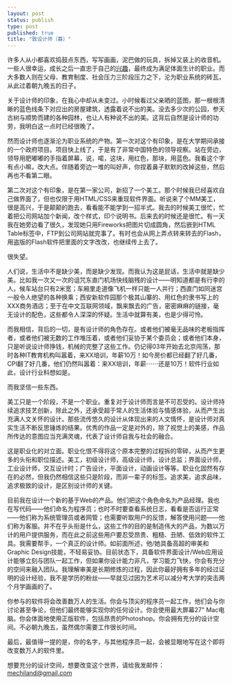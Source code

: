 ```yaml
--- 
layout: post
status: publish
type: post
published: true
title: "致设计师（募）"
---
```


许多人从小都喜欢捣鼓点东西，写写画画，泥巴做的玩具，拆掉又装上的收音机。一些人很幸运，成长之后一直忠于自己的[兴趣]()，最终成为满足体面生计的职业。而大多数人则在父母、教育制度、社会压力三阶段压力之下，沦为职业系统的砖瓦，从此过着朝九晚五的日子。

关于设计师的印象，在我心中却从未变过。小时候看过父亲晒的蓝图，那一根根清晰的蓝色线条下对应出的房屋建筑，透露着说不出的美。没去多少次的公园，参天古树与顺势而建的各种园林，也让人有种说不出的美。这背后自然是设计师的功劳，我明白这一点时已经很晚了。

然而设计师也逐渐沦为职业系统的产物。第一次对这个有印象，是在大学期间承接的一个政府项目。项目快上线了，于是有了非常中国特色的领导视察。站在旁边，领导用肥嘟嘟的手指着屏幕，说，喏，这块，用红色，那块，用蓝色。我看这个字有点小嘛，改大点。伴随着旁边一堆的叫好声，你捏着鼻子默默的改掉这些，然后再也不看第二眼。

第二次对这个有印象，是在第一家公司，新招了一个美工。那个时候我已经喜欢自己做界面了，但也仅限于用HTML/CSS来重现软件界面。听说来了个MM美工，很是高兴，于是颠颠的跑去，看看能不能学到一招半式。我去的时候美工很忙，忙着把公司网站加个新闻，改个样式，印个说明书。后来去的时候还是很忙。有一天我在她旁边看了很久，发现她只用Fireworks把图片切成圆角，然后嵌到HTML Table标签中，FTP到公司网站就完事了。有时也会从网上弄点转来转去的Flash，用盗版的Flash软件把里面的文字改改，也继续传上去了。

很失望。

人们说，生活中不是缺少美，而是缺少发现。而我认为这是屁话，生活中就是缺少美。比如我一次又一次的诅咒东直门机场快线脑残的设计——明知道都是有行李的人，候车站台只有2米宽；车厢里走道像飞机一样只能一人并行；西直门如同迷宫一般令人绝望的各种换乘；西安新软件园那个极其山寨的、用红色的隶书写上的XXX商务酒店；至于在中文互联网领域，飘来飘去的广告，密密麻麻的链接，毫无设计的配色，这些都令人深深的怀疑。生活中就算有美，也是少得可怜。

而我相信，背后的一切，是有设计师的角色存在。或者他们被毫无品味的老板指挥者，或者他们被无数的工作堆压着，或者他们妥协于某个委员会；或者他们本身，只是听说设计师挣钱，机械的完整了这些工作。仍记得03年开始去北京闯荡，那时各种IT教育机构叫嚣着，来XX培训，年薪10万！如今房价都已经翻了好几番，CPI翻了好几番，他们仍然叫嚣着：来XX培训，年薪⋯⋯还是10万！软件行业如此，设计行业料想如是。

而我坚信一些东西。

美工只是一个阶段，不是一个职业。重复对于设计师而言是不可忍受的。设计师持续追求技艺创新，除此之外，还承受超于常人的生活体验与情感体验，从而产生出充满人文关怀的设计。那些流传悠久的设计从体现出来的人文情怀，是设计师对真实生活不断反思锤炼的结果。优秀的作品一定是对外的，除了视觉上的美感，作品所传达的意图应当充满灵魂，代表了设计师自我与社会的融合。

这是职业化的对立面。职业化恨不得将这个原本完整的过程拆的零碎，从而产生更多的头衔和职位描述。美工，初级设计师，高级设计师，设计总监；界面设计师，工业设计师，交互设计时；广告设计，平面设计，动画设计等等。职业化固然有存在的必然，但我仍然相信这些只是阶段，而非一辈子的标签。追求美，追求品味，追求极致的设计，是区别设计师的关键。

目前我在设计一个新的基于Web的产品。他们把这个角色命名为产品经理。我也在写代码——他们命名为程序员；也时不时要查看系统日志，看看是否运行正常——他们称为系统管理员或者网管；也需要听取用户的反馈，解答使用问题——他们称为客服。并不在乎头衔是什么，这些工作的目的是制造伟大的产品，为数以万计的用户提供服务，而在此之前这些用户要忍受昂贵、粗糙、丑陋、低效的软件工具。我需要帮手，一个真正的设计师。如前面所述，他/她具备高超的审美和Graphic Design技能，不轻易妥协。目前状态下，具备软件界面设计/Web应用设计能够立刻与团队一起工作，但如果你设计能力非凡，学习能力飞快，你会有充分的空间来融入团队。我理解审美是长期修炼的过程，因此你最好拥有多年的经过证明的设计经验，我不是学历的粉丝——早就见过因为艺术可以减分考大学的突击两个月学画画的了。

你参与的软件将会改善数万人的生活。你会与顶尖的程序员一起工作，他们会与你讨论甚至争论，但他们最终能够实现你的任何设计。你会使用最大屏幕27" Mac电脑。你会体面地使用正版软件，包括昂贵的Photoshop。你会拥有充分的设计空间。不必朝九晚五，虽然偶尔需要工作很长时间。

最后，最值得一提的是，你的名字，与其他程序员一起，会被显眼地写在这个即将改变数万人的软件里。

想要充分的设计空间，想要改变这个世界，请给我发邮件：mechiland@gmail.com
